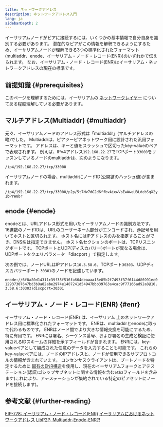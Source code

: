 ```yaml
---
title: ネットワークアドレス
description: ネットワークアドレス入門
lang: ja
sidebarDepth: 2
---
```


イーサリアムノードがピアに接続するには、いくつかの基本情報で自分自身を識別する必要があります。 潜在的なピアがこの情報を解釈できるようにするため、イーサリアムノードが理解できる3つの標準化されたフォーマット(multiaddr、enode、イーサリアム・ノード・レコード(ENR))のいずれかで伝えられます。 なお、イーサリアム・ノード・レコード(ENR)はイーサリアム・ネットワークアドレスの現在の標準です。

## 前提知識 {#prerequisites}

このページを理解するためには、イーサリアムの [ネットワークレイヤー](/developers/docs/networking-layer/) についてある程度理解している必要があります。

## マルチアドレス(Multiaddr) {#multiaddr}

元々、イーサリアムノードのアドレス形式は「multiaddr」(マルチアドレスの略)でした。 Multiaddrは、ピアツーピアネットワーク用に設計された汎用フォーマットです。 アドレスは、キーと値をスラッシュで区切ったkey-valueのペアで表現されます。 例えば、IPv4アドレス`192.168.22.27`でTCPポート`33000`をリッスンしているノードのmultiaddrは、次のようになります。

`/ip4/192.168.22.27/tcp/33000`

イーサリアムノードの場合、multiaddrにノードID(公開鍵のハッシュ値)が含まれます。

`/ip4/192.168.22.27/tcp/33000/p2p/5t7Nv7dG2d6ffbvAiewVsEwWweU3LdebSqX2y1bPrW8br`

## enode {#enode}

enodeとは、URLアドレス形式を用いたイーサリアムノードの識別方法です。 16進数のノードIDは、URLのユーザーネーム部分がエンコードされ、@記号を用いてホストと区切られます。 ホスト名にはIPアドレスのみを指定することができ、DNS名は指定できません。 ホスト名セクションのポートは、TCPリスニングポートです。 TCPポートとUDP(ディスカバリー)ポートが異なる場合は、UDPポートをクエリパラメータ 「discport 」で指定します。

次の例では、ノードURLはIPアドレス`10.3.58.6`、TCPポート`30303`、UDPディスカバリーポート `30301`のノードを記述しています。

`enode://6f8a80d14311c39f35f516fa664deaaaa13e85b2f7493f37f6144d86991ec012937307647bd3b9a82abe2974e1407241d54947bbb39763a4cac9f77166ad92a0@10.3.58.6:30303?discport=30301`

## イーサリアム・ノード・レコード(ENR) {#enr}

イーサリアム・ノード・レコード(ENR) は、イーサリアム 上のネットワークアドレス用に標準化されたフォーマットです。 ENRは、multiaddrとenodeに取って代わるものです。 ENRはノード間でより大きな情報交換を可能にするため、特に有用です。 ENRには署名、シーケンス番号、および署名の生成と検証に使用されるIDスキームの詳細を示すフィールドが含まれます。 ENRには、key-valueペアとして編成された任意のデータを入力することも可能です。 これらのkey-valueペアには、ノードのIPアドレスと、ノードが使用できるサブプロトコルの情報が含まれています。 コンセンサスクライアントは、ブートノードを特定するために [固有のENR構造](https://github.com/ethereum/consensus-specs/blob/dev/specs/phase0/p2p-interface.md#enr-structure)を使用し、現在のイーサリアムフォークとアテステーション(認証)ゴシップサブネットに関する情報を含む`eth2`フィールドを含みます(これにより、アテステーションが集約されている特定のピアセットにノードを接続します)。

## 参考文献 {#further-reading}

[EIP-778: イーサリアム・ノード・レコード(ENR)](https://eips.ethereum.org/EIPS/eip-778) [イーサリアムにおけるネットワークアドレス](https://dean.eigenmann.me/blog/2020/01/21/network-addresses-in-ethereum/) [LibP2P: Multiaddr-Enode-ENR?!](https://consensys.net/diligence/blog/2020/09/libp2p-multiaddr-enode-enr/)
